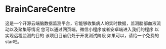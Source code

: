 # BrainCareCentre
这是一个开源云端脑数据监测平台，它能够收集病人的实时数据，监测脑部血液流动以及聚集等情况
您可以通过网页端，微信小程序或者安卓端进入我们的程序
以实现远程监测的目的
该项目目前仍处于开发测试阶段
如果可以，请给一个免费的star吧。